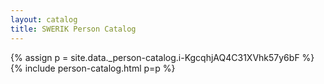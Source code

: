 ```yaml
---
layout: catalog
title: SWERIK Person Catalog
---
```

{% assign p = site.data._person-catalog.i-KgcqhjAQ4C31XVhk57y6bF %}
{% include person-catalog.html p=p %}

